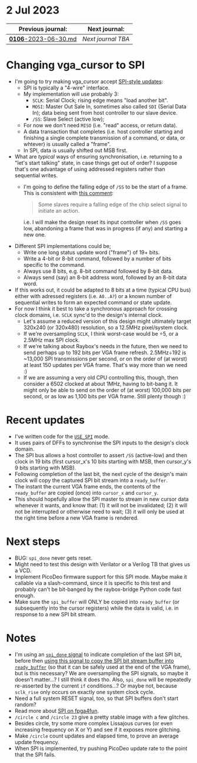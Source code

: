 # 2 Jul 2023

| Previous journal: | Next journal: |
|-|-|
| [**0106**-2023-06-30.md](./0106-2023-06-30.md) | *Next journal TBA* |

# Changing vga_cursor to SPI

*   I'm going to try making vga_cursor accept [SPI-style updates][SPI]:
    *   SPI is typically a "4-wire" interface.
    *   My implementation will use probably 3:
        *   `SCLK`: Serial Clock; rising edge means "load another bit".
        *   `MOSI`: Master Out Sale In, sometimes also called `SDI` (Serial Data In); data being sent from host controller to our slave device.
        *   `/SS`: Slave Select (active low);
    *   For now we don't need `MISO` (i.e. "read" access, or return data).
    *   A data transaction that completes (i.e. host controller starting and finishing a single
        complete transmission of a command, or data, or whtever) is usually called a "frame".
    *   In SPI, data is usually shifted out MSB first.
*   What are *typical* ways of ensuring synchronisation, i.e. returning to a "let's start talking"
    state, in case things get out of order? I suppose that's one advantage of using addressed
    registers rather than sequential writes.
    *   I'm going to define the falling edge of `/SS` to be the start of a frame.
        This is consistent with [this comment][SSFalling]:
        >   Some slaves require a falling edge of the chip select signal to initiate an action.

        i.e. I will make the design reset its input controller when `/SS` goes low, abandoning a frame
        that was in progress (if any) and starting a new one.
*   Different SPI implementations could be;
    *   Write one long status update word ("frame") of 19+ bits.
    *   Write a 4-bit or 8-bit command, followed by a number of bits specific to the command.
    *   Always use 8 bits, e.g. 8-bit command followed by 8-bit data.
    *   Always send (say) an 8-bit address word, followed by an 8-bit data word.
*   If this works out, it could be adapted to 8 bits at a time (typical CPU bus) either with
    adressed registers (i.e. `A0..A?`) or a known number of sequential writes to form an expected
    command or state update.
*   For now I think it best to take a synchronous approach for crossing clock domains,
    i.e. `SCLK` sync'd to the design's internal clock.
    *   Let's assume a reduced version of this design might ultimately target 320x240 (or 320x480)
        resolution, so a 12.5MHz pixel/system clock.
    *   If we're oversampling `SCLK`, I think worst-case would be &div;5, or a 2.5MHz max SPI clock.
    *   If we're talking about Raybox's needs in the future, then we need to send perhaps up to
        192 bits per VGA frame refresh. 2.5MHz&div;192 is ~13,000 SPI transmissions per second, or
        on the order of (at worst) at least 150 updates per VGA frame. That's way more than we need :)
    *   If we are assuming a very old CPU controlling this, though, then consider a 6502 clocked at
        about 1MHz, having to bit-bang it. It might only be able to send on the order of (at worst)
        100,000 bits per second, or as low as 1,100 bits per VGA frame. Still plenty though :)

# Recent updates

*   I've written code for the [`USE_SPI`] mode.
*   It uses pairs of DFFs to synchronise the SPI inputs to the design's clock domain.
*   The SPI bus allows a host controller to assert `/SS` (active-low) and then clock in 19 bits
    (first cursor_x's 10 bits starting with MSB, then cursor_y's 9 bits starting with MSB).
*   Following completion of the last bit, the next cycle of the design's main clock will copy
    the captured SPI bit stream into a `ready_buffer`.
*   The instant the current VGA frame ends, the contents of the `ready_buffer` are copied (once)
    into `cursor_x` and `cursor_y`.
*   This should hopefully allow the SPI master to stream in new cursor data whenever it wants,
    and know that:
    (1) it will not be invalidated; (2) it will not be interrupted or otherwise need to wait;
    (3) it will only be used at the right time before a new VGA frame is rendered.

# Next steps

*   BUG: `spi_done` never gets reset.
*   Might need to test this design with Verilator or a Verilog TB that gives us a VCD.
*   Implement PicoDeo firmware support for this SPI mode. Maybe make it callable via a
    slash-command, since it is specific to this test and probably can't be bit-banged by 
    the raybox-bridge Python code fast enough.
*   Make sure the `spi_buffer` will ONLY be copied into `ready_buffer` (or subsequently into
    the cursor registers) while the data is valid, i.e. in response to a new SPI bit stream.

# Notes

*   I'm using an [`spi_done` signal][spi_done] to indicate completion of the last SPI bit,
    before then [using this signal to copy the SPI bit stream buffer into `ready_buffer`][SPICopy]
    (so that it can be safely used at the end of the VGA frame), but is this necessary?
    We are oversampling the SPI signals, so maybe it doesn't matter...? I still think it does tho.
    Also, `spi_done` will be repeatedly re-asserted by the current `if` conditions...? Or maybe
    not, because `sclk_rise` only occurs on exactly one system clock cycle.
*   Need a full system RESET signal, too, so that SPI buffers don't start random?
*   Read more about [SPI on fpga4fun](https://www.fpga4fun.com/SPI1.html).
*   `/circle c` and `/circle 23` give a pretty stable image with a few glitches.
*   Besides circle, try some more complex Lissajous curves (or even increasing frequency on
    X or Y) and see if it exposes more glitching.
*   Make `/circle` count updates and elapsed time, to prove an average update frequency.
*   When SPI is implemented, try pushing PicoDeo update rate to the point that the SPI fails.


[SPI]: https://en.wikipedia.org/wiki/Serial_Peripheral_Interface
[SSFalling]: https://en.wikipedia.org/wiki/Serial_Peripheral_Interface#Operation
[`USE_SPI`]: https://github.com/algofoogle/sandpit/blob/41d717a470a7a8bf9f74aa0b864c9c0510ae2f06/pi_pico/pico-de0/vga_cursor/vga_cursor.v#L95
[spi_done]: https://github.com/algofoogle/sandpit/blob/41d717a470a7a8bf9f74aa0b864c9c0510ae2f06/pi_pico/pico-de0/vga_cursor/vga_cursor.v#L154
[SPICopy]: https://github.com/algofoogle/sandpit/blob/41d717a470a7a8bf9f74aa0b864c9c0510ae2f06/pi_pico/pico-de0/vga_cursor/vga_cursor.v#L149-L151

